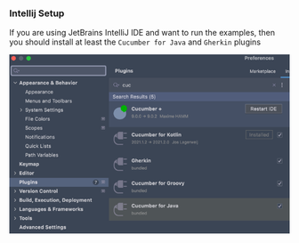 

### Intellij Setup

If you are using JetBrains IntelliJ IDE and want to run the examples, then you should install at least the `Cucumber for Java` and `Gherkin` plugins 

![img.png](../../.gitbook/assets/cucumber-plugins.png)
